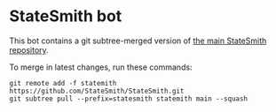 # StateSmith bot

This bot contains a git subtree-merged version of [the main StateSmith repository](https://github.com/StateSmith/StateSmith).

To merge in latest changes, run these commands:

```shell
git remote add -f statemith https://github.com/StateSmith/StateSmith.git
git subtree pull --prefix=statesmith statemith main --squash
```
